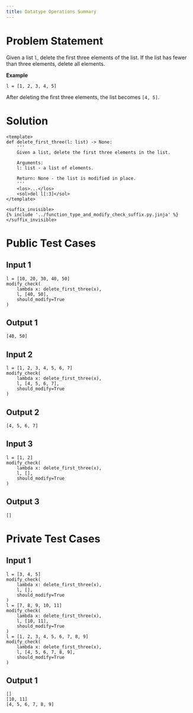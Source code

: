 ```yaml
---
title: Datatype Operations Summary
---
```


# Problem Statement

Given a list `l`, delete the first three elements of the list. If the list has fewer than three elements, delete all elements.

**Example**
```
l = [1, 2, 3, 4, 5]
```
After deleting the first three elements, the list becomes `[4, 5]`.

# Solution

```py3 test.py -r 'python test.py'
<template>
def delete_first_three(l: list) -> None:
    '''
    Given a list, delete the first three elements in the list.

    Arguments:
    l: list - a list of elements.

    Return: None - the list is modified in place.
    '''
    <los>...</los>
    <sol>del l[:3]</sol>
</template>

<suffix_invisible>
{% include '../function_type_and_modify_check_suffix.py.jinja' %}
</suffix_invisible>
```

# Public Test Cases

## Input 1

```
l = [10, 20, 30, 40, 50]
modify_check(
    lambda x: delete_first_three(x),
    l, [40, 50],
    should_modify=True
)
```

## Output 1

```
[40, 50]
```

## Input 2

```
l = [1, 2, 3, 4, 5, 6, 7]
modify_check(
    lambda x: delete_first_three(x),
    l, [4, 5, 6, 7],
    should_modify=True
)
```

## Output 2

```
[4, 5, 6, 7]
```

## Input 3

```
l = [1, 2]
modify_check(
    lambda x: delete_first_three(x),
    l, [],
    should_modify=True
)
```

## Output 3

```
[]
```

# Private Test Cases

## Input 1

```
l = [3, 4, 5]
modify_check(
    lambda x: delete_first_three(x),
    l, [],
    should_modify=True
)
l = [7, 8, 9, 10, 11]
modify_check(
    lambda x: delete_first_three(x),
    l, [10, 11],
    should_modify=True
)
l = [1, 2, 3, 4, 5, 6, 7, 8, 9]
modify_check(
    lambda x: delete_first_three(x),
    l, [4, 5, 6, 7, 8, 9],
    should_modify=True
)
```

## Output 1

```
[]
[10, 11]
[4, 5, 6, 7, 8, 9]
```
